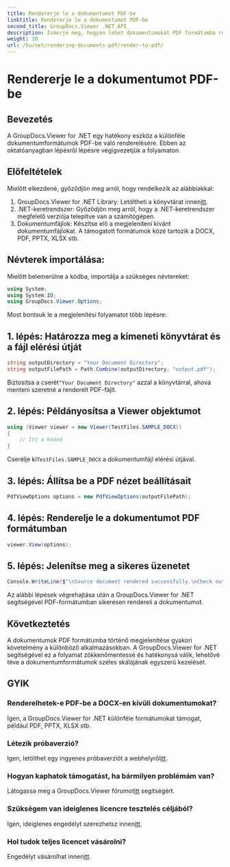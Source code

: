 ```yaml
---
title: Rendererje le a dokumentumot PDF-be
linktitle: Rendererje le a dokumentumot PDF-be
second_title: GroupDocs.Viewer .NET API
description: Ismerje meg, hogyan lehet dokumentumokat PDF formátumba renderelni a GroupDocs.Viewer for .NET segítségével. Lépésről lépésre, előfeltételekkel és GYIK-vel.
weight: 10
url: /hu/net/rendering-documents-pdf/render-to-pdf/
---
```


# Rendererje le a dokumentumot PDF-be

## Bevezetés
A GroupDocs.Viewer for .NET egy hatékony eszköz a különféle dokumentumformátumok PDF-be való renderelésére. Ebben az oktatóanyagban lépésről lépésre végigvezetjük a folyamaton.
## Előfeltételek

Mielőtt elkezdené, győződjön meg arról, hogy rendelkezik az alábbiakkal:
1.  GroupDocs.Viewer for .NET Library: Letöltheti a könyvtárat innen[itt](https://releases.groupdocs.com/viewer/net/).
2. .NET-keretrendszer: Győződjön meg arról, hogy a .NET-keretrendszer megfelelő verziója telepítve van a számítógépen.
3. Dokumentumfájlok: Készítse elő a megjeleníteni kívánt dokumentumfájlokat. A támogatott formátumok közé tartozik a DOCX, PDF, PPTX, XLSX stb.

## Névterek importálása:
Mielőtt belemerülne a kódba, importálja a szükséges névtereket:
```csharp
using System;
using System.IO;
using GroupDocs.Viewer.Options;
```

Most bontsuk le a megjelenítési folyamatot több lépésre:
## 1. lépés: Határozza meg a kimeneti könyvtárat és a fájl elérési útját
```csharp
string outputDirectory = "Your Document Directory";
string outputFilePath = Path.Combine(outputDirectory, "output.pdf");
```
 Biztosítsa a cserét`"Your Document Directory"` azzal a könyvtárral, ahová menteni szeretné a renderelt PDF-fájlt.
## 2. lépés: Példányosítsa a Viewer objektumot
```csharp
using (Viewer viewer = new Viewer(TestFiles.SAMPLE_DOCX))
{
    // Itt a kódod
}
```
 Cserélje ki`TestFiles.SAMPLE_DOCX` a dokumentumfájl elérési útjával.
## 3. lépés: Állítsa be a PDF nézet beállításait
```csharp
PdfViewOptions options = new PdfViewOptions(outputFilePath);
```
## 4. lépés: Renderelje le a dokumentumot PDF formátumban
```csharp
viewer.View(options);
```
## 5. lépés: Jelenítse meg a sikeres üzenetet
```csharp
Console.WriteLine($"\nSource document rendered successfully.\nCheck output in {outputDirectory}.");
```
Az alábbi lépések végrehajtása után a GroupDocs.Viewer for .NET segítségével PDF-formátumban sikeresen rendereli a dokumentumot.

## Következtetés
A dokumentumok PDF formátumba történő megjelenítése gyakori követelmény a különböző alkalmazásokban. A GroupDocs.Viewer for .NET segítségével ez a folyamat zökkenőmentessé és hatékonysá válik, lehetővé téve a dokumentumformátumok széles skálájának egyszerű kezelését.
## GYIK
### Renderelhetek-e PDF-be a DOCX-en kívüli dokumentumokat?
Igen, a GroupDocs.Viewer for .NET különféle formátumokat támogat, például PDF, PPTX, XLSX stb.
### Létezik próbaverzió?
 Igen, letölthet egy ingyenes próbaverziót a webhelyről[itt](https://releases.groupdocs.com/).
### Hogyan kaphatok támogatást, ha bármilyen problémám van?
 Látogassa meg a GroupDocs.Viewer fórumot[itt](https://forum.groupdocs.com/c/viewer/9) segítségért.
### Szükségem van ideiglenes licencre tesztelés céljából?
 Igen, ideiglenes engedélyt szerezhetsz innen[itt](https://purchase.groupdocs.com/temporary-license/).
### Hol tudok teljes licencet vásárolni?
 Engedélyt vásárolhat innen[itt](https://purchase.groupdocs.com/buy).